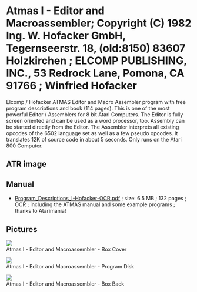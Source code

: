 # Atmas I - Editor and Macroassembler; Copyright (C) 1982 Ing. W. Hofacker GmbH, Tegernseerstr. 18, (old:8150) 83607 Holzkirchen ; ELCOMP PUBLISHING, INC., 53 Redrock Lane, Pomona, CA 91766 ; Winfried Hofacker  
Elcomp / Hofacker ATMAS Editor and Macro Assembler program with free program descriptions and book (114 pages). This is one of the most powerful Editor / Assemblers for 8 bit Atari Computers. The Editor is fully screen oriented and can be used as a word processor, too. Assembly can be started directly from the Editor. The Assembler interprets all existing opcodes of the 6502 language set as well as a few pseudo opcodes. It translates 12K of source code in about 5 seconds. Only runs on the Atari 800 Computer.  
  
## ATR image  
  
## Manual  
- [Program_Descriptions_I-Hofacker-OCR.pdf](attachments/Program_Descriptions_I-Hofacker-OCR.pdf) ; size: 6.5 MB ; 132 pages ; OCR ; including the ATMAS manual and some example programs ; thanks to Atarimania!  
  
## Pictures  
![](attachments/ATMAS+I-3_.jpg)  
Atmas I - Editor and Macroassembler - Box Cover  
  
![](attachments/ATMAS+I-5_.jpg)  
Atmas I - Editor and Macroassembler - Program Disk  
  
![](attachments/ATMAS+I-6_.jpg)  
Atmas I - Editor and Macroassembler - Box Back  
